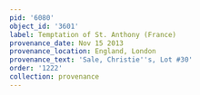 ```yaml
---
pid: '6080'
object_id: '3601'
label: Temptation of St. Anthony (France)
provenance_date: Nov 15 2013
provenance_location: England, London
provenance_text: 'Sale, Christie''s, Lot #30'
order: '1222'
collection: provenance
---
```

